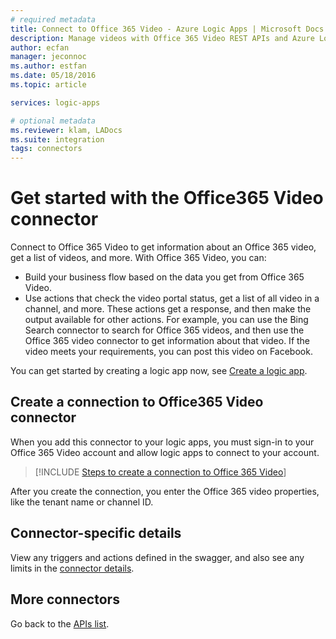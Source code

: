 ```yaml
---
# required metadata
title: Connect to Office 365 Video - Azure Logic Apps | Microsoft Docs
description: Manage videos with Office 365 Video REST APIs and Azure Logic Apps 
author: ecfan
manager: jeconnoc
ms.author: estfan
ms.date: 05/18/2016
ms.topic: article

services: logic-apps

# optional metadata
ms.reviewer: klam, LADocs
ms.suite: integration
tags: connectors
---
```


# Get started with the Office365 Video connector
Connect to Office 365 Video to get information about an Office 365 video, get a list of videos, and more. With Office 365 Video, you can:

* Build your business flow based on the data you get from Office 365 Video. 
* Use actions that check the video portal status, get a list of all video in a channel, and more. These actions get a response, and then make the output available for other actions. For example, you can use the Bing Search connector to search for Office 365 videos, and then use the Office 365 video connector to get information about that video. If the video meets your requirements, you can post this video on Facebook. 

You can get started by creating a logic app now, see [Create a logic app](../logic-apps/quickstart-create-first-logic-app-workflow.md).

## Create a connection to Office365 Video connector
When you add this connector to your logic apps, you must sign-in to your Office 365 Video account and allow logic apps to connect to your account.

> [!INCLUDE [Steps to create a connection to Office 365 Video](../../includes/connectors-create-api-office365video.md)]
> 
> 

After you create the connection, you enter the Office 365 video properties, like the tenant name or channel ID. 


## Connector-specific details

View any triggers and actions defined in the swagger, and also see any limits in the [connector details](/connectors/office365videoconnector/).

## More connectors
Go back to the [APIs list](apis-list.md).